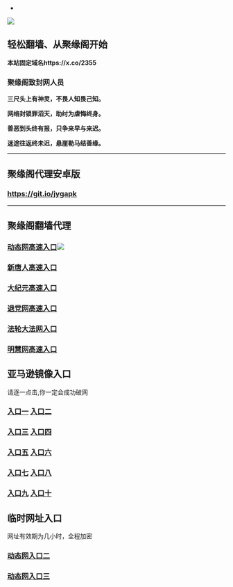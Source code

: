* 
![](https://raw.githubusercontent.com/hao369/a/master/j.jpg)



## 轻松翻墙、从聚缘阁开始

**本站固定域名https://x.co/2355**

### 聚缘阁致封网人员

**三尺头上有神灵，不畏人知畏己知。**

**网络封锁罪滔天，助纣为虐悔终身。**

**善恶到头终有报，只争来早与来迟。**

**迷途往返终未迟，悬崖勒马结善缘。**

***



##  聚缘阁代理安卓版

### https://git.io/jygapk


***



## 聚缘阁翻墙代理 

### [动态网高速入口](https://om8q9t2f19.execute-api.us-east-2.amazonaws.com/214587kiu/?id=2)![](https://raw.githubusercontent.com/hao369/a/master/jygdl.gif)

### [新唐人高速入口](https://om8q9t2f19.execute-api.us-east-2.amazonaws.com/214587kiu/?id=5)

### [大纪元高速入口](https://om8q9t2f19.execute-api.us-east-2.amazonaws.com/214587kiu/?id=7)

### [退党网高速入口](https://om8q9t2f19.execute-api.us-east-2.amazonaws.com/214587kiu/?id=8)

### [法轮大法网入口](https://om8q9t2f19.execute-api.us-east-2.amazonaws.com/214587kiu/?id=15)

### [明慧网高速入口](https://om8q9t2f19.execute-api.us-east-2.amazonaws.com/214587kiu/?id=3)

## 亚马逊镜像入口 

请逐一点击,你一定会成功破网

### **[入口一](http://x.co/2244)** **[入口二](http://x.co/3824)**


### **[入口三](https://s3.eu-central-1.amazonaws.com/jyg3/index.html)**  **[入口四](https://s3-ap-southeast-1.amazonaws.com/jyg4/index.html)**

### **[入口五](https://s3.ap-south-1.amazonaws.com/jyg5/index.html)**  **[入口六](https://s3-us-west-1.amazonaws.com/jyg6/index.html)**


###  **[入口七](https://s3-us-west-2.amazonaws.com/jyg7/index.html)**  **[入口八](https://s3-eu-west-1.amazonaws.com/jyg8/index.html)**


###  **[入口九](https://s3-ap-northeast-1.amazonaws.com/jyg9/index.html)**  **[入口十](https://s3.amazonaws.com/dtw/index.html)**



## 临时网址入口 

网址有效期为几小时，全程加密

### [动态网入口二](https://x.co/ddg)

### [动态网入口三](https://x.co/ddf)



